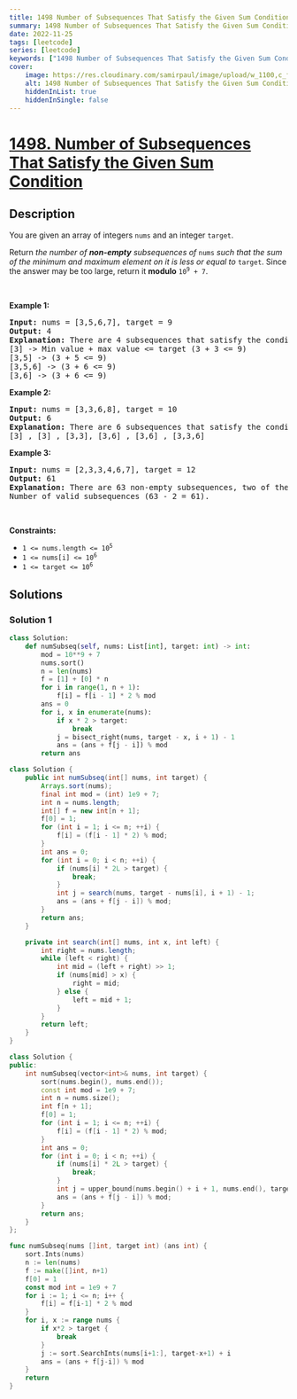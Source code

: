 ```yaml
---
title: 1498 Number of Subsequences That Satisfy the Given Sum Condition
summary: 1498 Number of Subsequences That Satisfy the Given Sum Condition LeetCode Solution Explained
date: 2022-11-25
tags: [leetcode]
series: [leetcode]
keywords: ["1498 Number of Subsequences That Satisfy the Given Sum Condition LeetCode Solution Explained in all languages", "1498 Number of Subsequences That Satisfy the Given Sum Condition", "LeetCode", "leetcode solution in Python3 C++ Java Go PHP Ruby Swift TypeScript Rust C# JavaScript C", "GeeksforGeeks", "InterviewBit", "Coding Ninjas", "HackerRank", "HackerEarth", "CodeChef", "TopCoder", "AlgoExpert", "freeCodeCamp", "Codeforces", "GitHub", "AtCoder", "Samir Paul"]
cover:
    image: https://res.cloudinary.com/samirpaul/image/upload/w_1100,c_fit,co_rgb:FFFFFF,l_text:Arial_75_bold:1498 Number of Subsequences That Satisfy the Given Sum Condition - Solution Explained/problem-solving.webp
    alt: 1498 Number of Subsequences That Satisfy the Given Sum Condition
    hiddenInList: true
    hiddenInSingle: false
---
```



# [1498. Number of Subsequences That Satisfy the Given Sum Condition](https://leetcode.com/problems/number-of-subsequences-that-satisfy-the-given-sum-condition)


## Description

<p>You are given an array of integers <code>nums</code> and an integer <code>target</code>.</p>

<p>Return <em>the number of <strong>non-empty</strong> subsequences of </em><code>nums</code><em> such that the sum of the minimum and maximum element on it is less or equal to </em><code>target</code>. Since the answer may be too large, return it <strong>modulo</strong> <code>10<sup>9</sup> + 7</code>.</p>

<p>&nbsp;</p>
<p><strong class="example">Example 1:</strong></p>

<pre>
<strong>Input:</strong> nums = [3,5,6,7], target = 9
<strong>Output:</strong> 4
<strong>Explanation:</strong> There are 4 subsequences that satisfy the condition.
[3] -&gt; Min value + max value &lt;= target (3 + 3 &lt;= 9)
[3,5] -&gt; (3 + 5 &lt;= 9)
[3,5,6] -&gt; (3 + 6 &lt;= 9)
[3,6] -&gt; (3 + 6 &lt;= 9)
</pre>

<p><strong class="example">Example 2:</strong></p>

<pre>
<strong>Input:</strong> nums = [3,3,6,8], target = 10
<strong>Output:</strong> 6
<strong>Explanation:</strong> There are 6 subsequences that satisfy the condition. (nums can have repeated numbers).
[3] , [3] , [3,3], [3,6] , [3,6] , [3,3,6]
</pre>

<p><strong class="example">Example 3:</strong></p>

<pre>
<strong>Input:</strong> nums = [2,3,3,4,6,7], target = 12
<strong>Output:</strong> 61
<strong>Explanation:</strong> There are 63 non-empty subsequences, two of them do not satisfy the condition ([6,7], [7]).
Number of valid subsequences (63 - 2 = 61).
</pre>

<p>&nbsp;</p>
<p><strong>Constraints:</strong></p>

<ul>
	<li><code>1 &lt;= nums.length &lt;= 10<sup>5</sup></code></li>
	<li><code>1 &lt;= nums[i] &lt;= 10<sup>6</sup></code></li>
	<li><code>1 &lt;= target &lt;= 10<sup>6</sup></code></li>
</ul>

## Solutions

### Solution 1

<!-- tabs:start -->

```python
class Solution:
    def numSubseq(self, nums: List[int], target: int) -> int:
        mod = 10**9 + 7
        nums.sort()
        n = len(nums)
        f = [1] + [0] * n
        for i in range(1, n + 1):
            f[i] = f[i - 1] * 2 % mod
        ans = 0
        for i, x in enumerate(nums):
            if x * 2 > target:
                break
            j = bisect_right(nums, target - x, i + 1) - 1
            ans = (ans + f[j - i]) % mod
        return ans
```

```java
class Solution {
    public int numSubseq(int[] nums, int target) {
        Arrays.sort(nums);
        final int mod = (int) 1e9 + 7;
        int n = nums.length;
        int[] f = new int[n + 1];
        f[0] = 1;
        for (int i = 1; i <= n; ++i) {
            f[i] = (f[i - 1] * 2) % mod;
        }
        int ans = 0;
        for (int i = 0; i < n; ++i) {
            if (nums[i] * 2L > target) {
                break;
            }
            int j = search(nums, target - nums[i], i + 1) - 1;
            ans = (ans + f[j - i]) % mod;
        }
        return ans;
    }

    private int search(int[] nums, int x, int left) {
        int right = nums.length;
        while (left < right) {
            int mid = (left + right) >> 1;
            if (nums[mid] > x) {
                right = mid;
            } else {
                left = mid + 1;
            }
        }
        return left;
    }
}
```

```cpp
class Solution {
public:
    int numSubseq(vector<int>& nums, int target) {
        sort(nums.begin(), nums.end());
        const int mod = 1e9 + 7;
        int n = nums.size();
        int f[n + 1];
        f[0] = 1;
        for (int i = 1; i <= n; ++i) {
            f[i] = (f[i - 1] * 2) % mod;
        }
        int ans = 0;
        for (int i = 0; i < n; ++i) {
            if (nums[i] * 2L > target) {
                break;
            }
            int j = upper_bound(nums.begin() + i + 1, nums.end(), target - nums[i]) - nums.begin() - 1;
            ans = (ans + f[j - i]) % mod;
        }
        return ans;
    }
};
```

```go
func numSubseq(nums []int, target int) (ans int) {
	sort.Ints(nums)
	n := len(nums)
	f := make([]int, n+1)
	f[0] = 1
	const mod int = 1e9 + 7
	for i := 1; i <= n; i++ {
		f[i] = f[i-1] * 2 % mod
	}
	for i, x := range nums {
		if x*2 > target {
			break
		}
		j := sort.SearchInts(nums[i+1:], target-x+1) + i
		ans = (ans + f[j-i]) % mod
	}
	return
}
```

<!-- tabs:end -->

<!-- end -->
